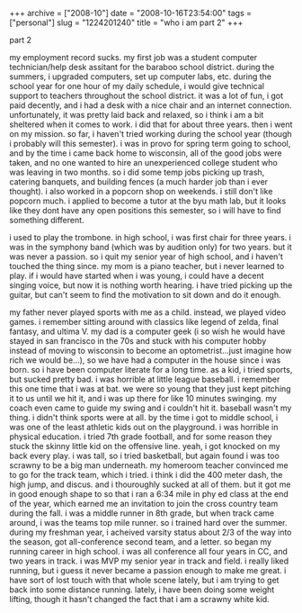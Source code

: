 +++
archive = ["2008-10"]
date = "2008-10-16T23:54:00"
tags = ["personal"]
slug = "1224201240"
title = "who i am part 2"
+++

part 2

my employment record sucks. my first job was a student computer
technician/help desk assitant for the baraboo school district. during the
summers, i upgraded computers, set up computer labs, etc. during the
school year for one hour of my daily schedule, i would give technical
support to teachers throughout the school district. it was a lot of fun,
i got paid decently, and i had a desk with a nice chair and an internet
connection. unfortunately, it was pretty laid back and relaxed, so i think
i am a bit sheltered when it comes to work. i did that for about three
years. then i went on my mission. so far, i haven't tried working during
the school year (though i probably will this semester). i was in provo for
spring term going to school, and by the time i came back home to
wisconsin, all of the good jobs were taken, and no one wanted to hire an
unexperienced college student who was leaving in two months. so i did some
temp jobs picking up trash, catering banquets, and building fences (a much
harder job than i ever thought). i also worked in a popcorn shop on
weekends. i still don't like popcorn much. i applied to become a tutor at
the byu math lab, but it looks like they dont have any open positions this
semester, so i will have to find something different.

i used to play the trombone. in high school, i was first chair for three
years. i was in the symphony band (which was by audition only) for two
years. but it was never a passion. so i quit my senior year of high
school, and i haven't touched the thing since. my mom is a piano teacher,
but i never learned to play. if i would have started when i was young,
i could have a decent singing voice, but now it is nothing worth hearing.
i have tried picking up the guitar, but can't seem to find the motivation
to sit down and do it enough.

my father never played sports with me as a child. instead, we played video
games. i remember sitting around with classics like legend of zelda, final
fantasy, and ultima V. my dad is a computer geek (i so wish he would have
stayed in san francisco in the 70s and stuck with his computer hobby
instead of moving to wisconsin to become an optometrist...just imagine how
rich we would be...), so we have had a computer in the house since i was
born. so i have been computer literate for a long time. as a kid, i tried
sports, but sucked pretty bad. i was horrible at little league baseball.
i remember this one time that i was at bat. we were so young that they
just kept pitching it to us until we hit it, and i was up there for like
10 minutes swinging. my coach even came to guide my swing and i couldn't
hit it. baseball wasn't my thing. i didn't think sports were at all. by
the time i got to middle school, i was one of the least athletic kids out
on the playground. i was horrible in physical education. i tried 7th grade
football, and for some reason they stuck the skinny little kid on the
offensive line. yeah, i got knocked on my back every play. i was tall, so
i tried basketball, but again found i was too scrawny to be a big man
underneath. my homeroom teacher convinced me to go for the track team,
which i tried. i think i did the 400 meter dash, the high jump, and
discus. and i thouroughly sucked at all of them. but it got me in good
enough shape to so that i ran a 6:34 mile in phy ed class at the end of
the year, which earned me an invitation to join the cross country team
during the fall. i was a middle runner in 8th grade, but when track came
around, i was the teams top mile runner. so i trained hard over the
summer. during my freshman year, i acheived varsity status about 2/3 of
the way into the season, got all-conference second team, and a letter. so
began my running career in high school. i was all conference all four
years in CC, and two years in track. i was MVP my senior year in track and
field. i really liked running, but i guess it never became a passion
enough to make me great. i have sort of lost touch with that whole scene
lately, but i am trying to get back into some distance running. lately,
i have been doing some weight lifting, though it hasn't changed the fact
that i am a scrawny white kid.

